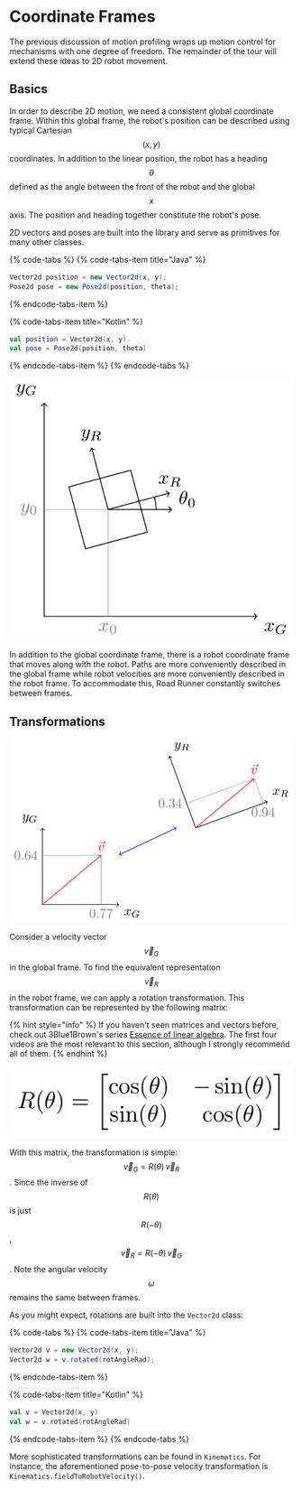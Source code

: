 # Coordinate Frames

The previous discussion of motion profiling wraps up motion control for mechanisms with one degree of freedom. The remainder of the tour will extend these ideas to 2D robot movement.

## Basics

In order to describe 2D motion, we need a consistent global coordinate frame. Within this global frame, the robot's position can be described using typical Cartesian $$(x,y)$$ coordinates. In addition to the linear position, the robot has a heading $$\theta$$ defined as the angle between the front of the robot and the global $$x$$ axis. The position and heading together constitute the robot's pose.

2D vectors and poses are built into the library and serve as primitives for many other classes.

{% code-tabs %}
{% code-tabs-item title="Java" %}
```java
Vector2d position = new Vector2d(x, y);
Pose2d pose = new Pose2d(position, theta);
```
{% endcode-tabs-item %}

{% code-tabs-item title="Kotlin" %}
```kotlin
val position = Vector2d(x, y)
val pose = Pose2d(position, theta)
```
{% endcode-tabs-item %}
{% endcode-tabs %}

![](../.gitbook/assets/field.png)

In addition to the global coordinate frame, there is a robot coordinate frame that moves along with the robot. Paths are more conveniently described in the global frame while robot velocities are more conveniently described in the robot frame. To accommodate this, Road Runner constantly switches between frames.

## Transformations

![Transformation of a velocity vector between frames](../.gitbook/assets/transform.png)

Consider a velocity vector $$\vec{v}_G$$ in the global frame. To find the equivalent representation $$\vec{v}_R$$in the robot frame, we can apply a rotation transformation. This transformation can be represented by the following matrix:

{% hint style="info" %}
If you haven't seen matrices and vectors before, check out 3Blue1Brown's series [Essence of linear algebra](https://www.youtube.com/playlist?list=PLZHQObOWTQDPD3MizzM2xVFitgF8hE_ab). The first four videos are the most relevant to this section, although I strongly recommend all of them.
{% endhint %}

![2D rotation matrix](../.gitbook/assets/rotmat.png)

With this matrix, the transformation is simple: $$\vec{v}_G = R(\theta) \, \vec{v}_R$$. Since the inverse of $$R(\theta)$$ is just $$R(-\theta)$$, $$\vec{v}_R = R(-\theta) \, \vec{v}_G$$. Note the angular velocity $$\omega$$ remains the same between frames.

As you might expect, rotations are built into the `Vector2d` class:

{% code-tabs %}
{% code-tabs-item title="Java" %}
```java
Vector2d v = new Vector2d(x, y);
Vector2d w = v.rotated(rotAngleRad);
```
{% endcode-tabs-item %}

{% code-tabs-item title="Kotlin" %}
```kotlin
val v = Vector2d(x, y)
val w = v.rotated(rotAngleRad)
```
{% endcode-tabs-item %}
{% endcode-tabs %}

More sophisticated transformations can be found in `Kinematics`. For instance, the aforementioned pose-to-pose velocity transformation is `Kinematics.fieldToRobotVelocity()`.

